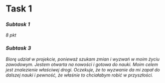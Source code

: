 # Task 1
### *Subtask 1*

*8 pkt*

### *Subtask 3*

*Biorę udział w projekcie, ponieważ szukam zmian i wyzwań w moim życiu zawodowym. Jestem otwarta na nowości i gotowa do nauki. Moim celem jest znalezienie właściwej drogi. Oczekuje, że to wyzwanie da mi zapał do dalszej nauki i pewność, że właśnie to chciałabym robić w przyszłości.*
